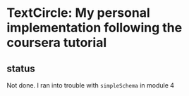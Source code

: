 # TextCircle: My personal implementation following the coursera tutorial

## status

Not done. I ran into trouble with `simpleSchema` in module 4

